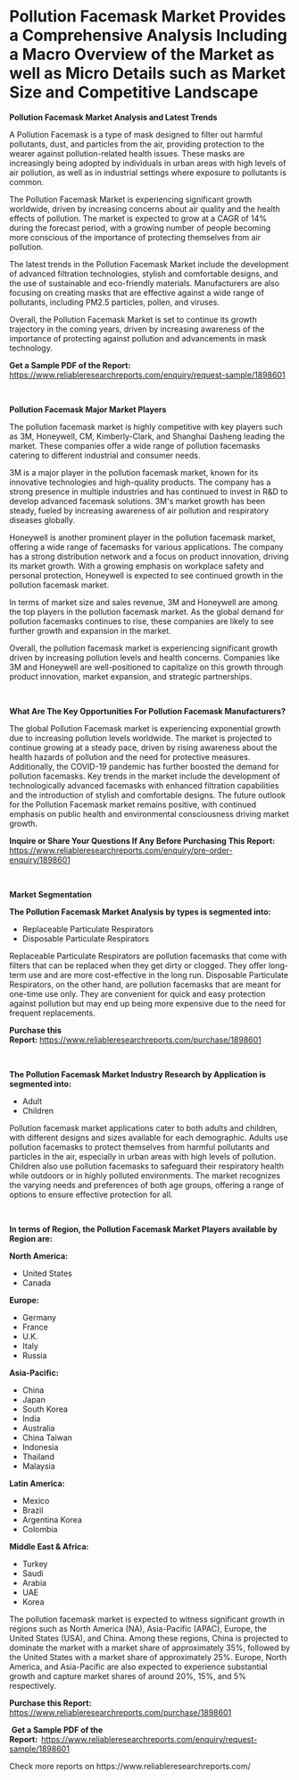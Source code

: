 <p><h1>Pollution Facemask Market Provides a Comprehensive Analysis Including a Macro Overview of the Market as well as Micro Details such as Market Size and Competitive Landscape</h1></p><p><strong>Pollution Facemask Market Analysis and Latest Trends</strong></p>
<p><p>A Pollution Facemask is a type of mask designed to filter out harmful pollutants, dust, and particles from the air, providing protection to the wearer against pollution-related health issues. These masks are increasingly being adopted by individuals in urban areas with high levels of air pollution, as well as in industrial settings where exposure to pollutants is common.</p><p>The Pollution Facemask Market is experiencing significant growth worldwide, driven by increasing concerns about air quality and the health effects of pollution. The market is expected to grow at a CAGR of 14% during the forecast period, with a growing number of people becoming more conscious of the importance of protecting themselves from air pollution.</p><p>The latest trends in the Pollution Facemask Market include the development of advanced filtration technologies, stylish and comfortable designs, and the use of sustainable and eco-friendly materials. Manufacturers are also focusing on creating masks that are effective against a wide range of pollutants, including PM2.5 particles, pollen, and viruses.</p><p>Overall, the Pollution Facemask Market is set to continue its growth trajectory in the coming years, driven by increasing awareness of the importance of protecting against pollution and advancements in mask technology.</p></p>
<p><strong>Get a Sample PDF of the Report:&nbsp;</strong> <a href="https://www.reliableresearchreports.com/enquiry/request-sample/1898601">https://www.reliableresearchreports.com/enquiry/request-sample/1898601</a></p>
<p>&nbsp;</p>
<p><strong>Pollution Facemask Major Market Players</strong></p>
<p><p>The pollution facemask market is highly competitive with key players such as 3M, Honeywell, CM, Kimberly-Clark, and Shanghai Dasheng leading the market. These companies offer a wide range of pollution facemasks catering to different industrial and consumer needs.</p><p>3M is a major player in the pollution facemask market, known for its innovative technologies and high-quality products. The company has a strong presence in multiple industries and has continued to invest in R&D to develop advanced facemask solutions. 3M's market growth has been steady, fueled by increasing awareness of air pollution and respiratory diseases globally.</p><p>Honeywell is another prominent player in the pollution facemask market, offering a wide range of facemasks for various applications. The company has a strong distribution network and a focus on product innovation, driving its market growth. With a growing emphasis on workplace safety and personal protection, Honeywell is expected to see continued growth in the pollution facemask market.</p><p>In terms of market size and sales revenue, 3M and Honeywell are among the top players in the pollution facemask market. As the global demand for pollution facemasks continues to rise, these companies are likely to see further growth and expansion in the market.</p><p>Overall, the pollution facemask market is experiencing significant growth driven by increasing pollution levels and health concerns. Companies like 3M and Honeywell are well-positioned to capitalize on this growth through product innovation, market expansion, and strategic partnerships.</p></p>
<p>&nbsp;</p>
<p><strong>What Are The Key Opportunities For Pollution Facemask Manufacturers?</strong></p>
<p><p>The global Pollution Facemask market is experiencing exponential growth due to increasing pollution levels worldwide. The market is projected to continue growing at a steady pace, driven by rising awareness about the health hazards of pollution and the need for protective measures. Additionally, the COVID-19 pandemic has further boosted the demand for pollution facemasks. Key trends in the market include the development of technologically advanced facemasks with enhanced filtration capabilities and the introduction of stylish and comfortable designs. The future outlook for the Pollution Facemask market remains positive, with continued emphasis on public health and environmental consciousness driving market growth.</p></p>
<p><strong>Inquire or Share Your Questions If Any Before Purchasing This Report:</strong> <a href="https://www.reliableresearchreports.com/enquiry/pre-order-enquiry/1898601">https://www.reliableresearchreports.com/enquiry/pre-order-enquiry/1898601</a></p>
<p>&nbsp;</p>
<p><strong>Market Segmentation</strong></p>
<p><strong>The Pollution Facemask Market Analysis by types is segmented into:</strong></p>
<p><ul><li>Replaceable Particulate Respirators</li><li>Disposable Particulate Respirators</li></ul></p>
<p><p>Replaceable Particulate Respirators are pollution facemasks that come with filters that can be replaced when they get dirty or clogged. They offer long-term use and are more cost-effective in the long run. Disposable Particulate Respirators, on the other hand, are pollution facemasks that are meant for one-time use only. They are convenient for quick and easy protection against pollution but may end up being more expensive due to the need for frequent replacements.</p></p>
<p><strong>Purchase this Report:&nbsp;</strong><a href="https://www.reliableresearchreports.com/purchase/1898601">https://www.reliableresearchreports.com/purchase/1898601</a></p>
<p>&nbsp;</p>
<p><strong>The Pollution Facemask Market Industry Research by Application is segmented into:</strong></p>
<p><ul><li>Adult</li><li>Children</li></ul></p>
<p><p>Pollution facemask market applications cater to both adults and children, with different designs and sizes available for each demographic. Adults use pollution facemasks to protect themselves from harmful pollutants and particles in the air, especially in urban areas with high levels of pollution. Children also use pollution facemasks to safeguard their respiratory health while outdoors or in highly polluted environments. The market recognizes the varying needs and preferences of both age groups, offering a range of options to ensure effective protection for all.</p></p>
<p>&nbsp;</p>
<p><strong>In terms of Region, the Pollution Facemask Market Players available by Region are:</strong></p>
<p>
    <p> <strong> North America: </strong>
        <ul>
            <li>United States</li>
            <li>Canada</li>
        </ul>
        </p> 
    <p> <strong> Europe: </strong>
        <ul>
            <li>Germany</li>
            <li>France</li>
            <li>U.K.</li>
            <li>Italy</li>
            <li>Russia</li>
        </ul>
        </p> 
    <p> <strong> Asia-Pacific: </strong>
        <ul>
            <li>China</li>
            <li>Japan</li>
            <li>South Korea</li>
            <li>India</li>
            <li>Australia</li>
            <li>China Taiwan</li>
            <li>Indonesia</li>
            <li>Thailand</li>
            <li>Malaysia</li>
        </ul>
        </p> 
    <p> <strong> Latin America: </strong>
        <ul>
            <li>Mexico</li>
            <li>Brazil</li>
            <li>Argentina Korea</li>
            <li>Colombia</li>
        </ul>
        </p> 
    <p> <strong> Middle East & Africa: </strong>
        <ul>
            <li>Turkey</li>
            <li>Saudi</li>
            <li>Arabia</li>
            <li>UAE</li>
            <li>Korea</li>
        </ul>
    </p>
    </p>
<p><p>The pollution facemask market is expected to witness significant growth in regions such as North America (NA), Asia-Pacific (APAC), Europe, the United States (USA), and China. Among these regions, China is projected to dominate the market with a market share of approximately 35%, followed by the United States with a market share of approximately 25%. Europe, North America, and Asia-Pacific are also expected to experience substantial growth and capture market shares of around 20%, 15%, and 5% respectively.</p></p>
<p><strong>Purchase this Report: </strong><a href="https://www.reliableresearchreports.com/purchase/1898601">https://www.reliableresearchreports.com/purchase/1898601</a></p>
<p>&nbsp;<strong>Get a Sample PDF of the Report:&nbsp;&nbsp;</strong><a href="https://www.reliableresearchreports.com/enquiry/request-sample/1898601">https://www.reliableresearchreports.com/enquiry/request-sample/1898601</a></p>
<p><strong></strong></p>
<p>Check more reports on https://www.reliableresearchreports.com/</p>